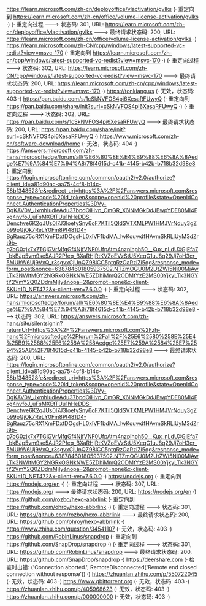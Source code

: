 https://learn.microsoft.com/zh-cn/deployoffice/vlactivation/gvlks (· 重定向到 https://learn.microsoft.com/zh-cn/office/volume-license-activation/gvlks ·)
(· 重定向过程 ---> 状态码: 301, URL: https://learn.microsoft.com/zh-cn/deployoffice/vlactivation/gvlks ---> 最终请求状态码: 200, URL: https://learn.microsoft.com/zh-cn/office/volume-license-activation/gvlks ·)
https://learn.microsoft.com/zh-CN/cpp/windows/latest-supported-vc-redist?view=msvc-170 (· 重定向到 https://learn.microsoft.com/zh-cn/cpp/windows/latest-supported-vc-redist?view=msvc-170 ·)
(· 重定向过程 ---> 状态码: 302, URL: https://learn.microsoft.com/zh-CN/cpp/windows/latest-supported-vc-redist?view=msvc-170 ---> 最终请求状态码: 200, URL: https://learn.microsoft.com/zh-cn/cpp/windows/latest-supported-vc-redist?view=msvc-170 ·)
https://tonkiang.us (· 无效，状态码: 403 ·)
https://pan.baidu.com/s/1cSkNVFOS4pi6XesaRFUwyQ (· 重定向到 https://pan.baidu.com/share/init?surl=cSkNVFOS4pi6XesaRFUwyQ ·)
(· 重定向过程 ---> 状态码: 302, URL: https://pan.baidu.com/s/1cSkNVFOS4pi6XesaRFUwyQ ---> 最终请求状态码: 200, URL: https://pan.baidu.com/share/init?surl=cSkNVFOS4pi6XesaRFUwyQ ·)
https://www.microsoft.com/zh-cn/software-download/home (· 无效，状态码: 404 ·)
https://answers.microsoft.com/zh-hans/microsoftedge/forum/all/%E6%80%8E%E4%B9%88%E6%8A%8Aedge%E7%9A%84%E7%94%A8/78f4615d-c41b-4145-b42b-b718b32d98e8 (· 重定向到 https://login.microsoftonline.com/common/oauth2/v2.0/authorize?client_id=a81d90ac-aa75-4cf8-b14c-58bf348528fe&redirect_uri=https%3A%2F%2Fanswers.microsoft.com&response_type=code%20id_token&scope=openid%20profile&state=OpenIdConnect.AuthenticationProperties%3DVy-DgKAV0V_JxmhIudleAdu37bpdOiHvp_CmGR_X6lNMGkDdJBwpYDE80MI4Fkg4nvfoJ_uFsMXEtTUu1hHeDDS-Denctwe6K2qJUs0I7J3IoetySny6oF7KTil5QldSVTXMLPW1HMJVrNduy3gZp99pGjOk7ReLY0Fm8Pt481D4-BgRauz75cRX1XmFDxtDOgsHL0xIVF1bdMA_IwKquwdfHAvmSkRLlUyM3dZrt9b-g7cG0zjx7x7TGjGVrMfgGf4NjfVNF0UfpAtm4nzpihph50__Kux_nLdUXGjEfa7_bkBJp5vm9se5AJR2Pfeq_BXaRHjRtKVZoEVzStU5XeqG1uJ8q29Jj7oH3cr_5MUhW6Uj9VxQ_r3sgvxCjUnQZ98lCC5ptqRzOaRziZi5qg&response_mode=form_post&nonce=638784601805937502.NTZmOGU0M2UtZWI5Ni00MjAwLTk3NWItMGY2NGRkOGNkNWE5ZDhiMmQ2ODMtYzE2MS00YjkyLTk3NGYtY2VmY2Q0ZDdmMjIy&nopa=2&prompt=none&x-client-SKU=ID_NET472&x-client-ver=7.6.0.0 ·)
(· 重定向过程 ---> 状态码: 302, URL: https://answers.microsoft.com/zh-hans/microsoftedge/forum/all/%E6%80%8E%E4%B9%88%E6%8A%8Aedge%E7%9A%84%E7%94%A8/78f4615d-c41b-4145-b42b-b718b32d98e8 ---> 状态码: 302, URL: https://answers.microsoft.com/zh-hans/site/silentsignin?returnUrl=https%3A%2F%2Fanswers.microsoft.com%2Fzh-hans%2Fmicrosoftedge%2Fforum%2Fall%2F%25E6%2580%258E%25E4%25B9%2588%25E6%258A%258Aedge%25E7%259A%2584%25E7%2594%25A8%2F78f4615d-c41b-4145-b42b-b718b32d98e8 ---> 最终请求状态码: 200, URL: https://login.microsoftonline.com/common/oauth2/v2.0/authorize?client_id=a81d90ac-aa75-4cf8-b14c-58bf348528fe&redirect_uri=https%3A%2F%2Fanswers.microsoft.com&response_type=code%20id_token&scope=openid%20profile&state=OpenIdConnect.AuthenticationProperties%3DVy-DgKAV0V_JxmhIudleAdu37bpdOiHvp_CmGR_X6lNMGkDdJBwpYDE80MI4Fkg4nvfoJ_uFsMXEtTUu1hHeDDS-Denctwe6K2qJUs0I7J3IoetySny6oF7KTil5QldSVTXMLPW1HMJVrNduy3gZp99pGjOk7ReLY0Fm8Pt481D4-BgRauz75cRX1XmFDxtDOgsHL0xIVF1bdMA_IwKquwdfHAvmSkRLlUyM3dZrt9b-g7cG0zjx7x7TGjGVrMfgGf4NjfVNF0UfpAtm4nzpihph50__Kux_nLdUXGjEfa7_bkBJp5vm9se5AJR2Pfeq_BXaRHjRtKVZoEVzStU5XeqG1uJ8q29Jj7oH3cr_5MUhW6Uj9VxQ_r3sgvxCjUnQZ98lCC5ptqRzOaRziZi5qg&response_mode=form_post&nonce=638784601805937502.NTZmOGU0M2UtZWI5Ni00MjAwLTk3NWItMGY2NGRkOGNkNWE5ZDhiMmQ2ODMtYzE2MS00YjkyLTk3NGYtY2VmY2Q0ZDdmMjIy&nopa=2&prompt=none&x-client-SKU=ID_NET472&x-client-ver=7.6.0.0 ·)
https://nodejs.org (· 重定向到 https://nodejs.org/en ·)
(· 重定向过程 ---> 状态码: 307, URL: https://nodejs.org/ ---> 最终请求状态码: 200, URL: https://nodejs.org/en ·)
https://github.com/rozbo/hexo-abbrlink (· 重定向到 https://github.com/ohroy/hexo-abbrlink ·)
(· 重定向过程 ---> 状态码: 301, URL: https://github.com/rozbo/hexo-abbrlink ---> 最终请求状态码: 200, URL: https://github.com/ohroy/hexo-abbrlink ·)
https://www.zhihu.com/question/34541107 (· 无效，状态码: 403 ·)
https://github.com/RobinLinus/snapdrop (· 重定向到 https://github.com/SnapDrop/snapdrop ·)
(· 重定向过程 ---> 状态码: 301, URL: https://github.com/RobinLinus/snapdrop ---> 最终请求状态码: 200, URL: https://github.com/SnapDrop/snapdrop ·)
https://deershare.com (· 检查时出错: ('Connection aborted.', RemoteDisconnected('Remote end closed connection without response')) ·)
https://zhuanlan.zhihu.com/p/550722045 (· 无效，状态码: 403 ·)
https://www.qbittorrent.org (· 无效，状态码: 403 ·)
https://zhuanlan.zhihu.com/p/405968623 (· 无效，状态码: 403 ·)
https://zhuanlan.zhihu.com/p/000000000 (· 无效，状态码: 403 ·)
